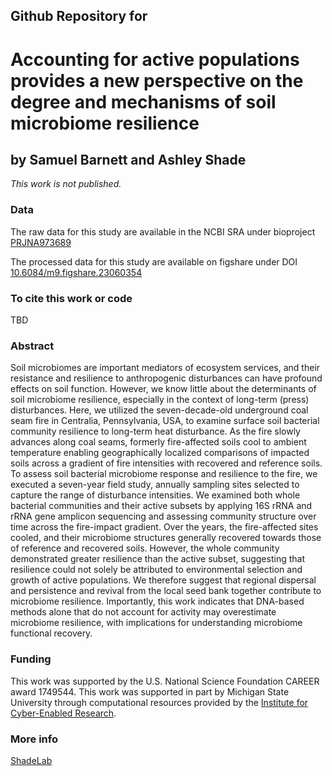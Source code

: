 ## Github Repository for
# Accounting for active populations provides a new perspective on the degree and mechanisms of soil microbiome resilience
## by Samuel Barnett and Ashley Shade
<i>This work is not published.</i>


### Data
The raw data for this study are available in the NCBI SRA under bioproject [PRJNA973689](https://www.ncbi.nlm.nih.gov/bioproject/PRJNA973689/)

The processed data for this study are available on figshare under DOI [10.6084/m9.figshare.23060354](https://icer.msu.edu/)

### To cite this work or code

TBD

### Abstract

Soil microbiomes are important mediators of ecosystem services, and their resistance and resilience to anthropogenic disturbances can have profound effects on soil function. However, we know little about the determinants of soil microbiome resilience, especially in the context of long-term (press) disturbances. Here, we utilized the seven-decade-old underground coal seam fire in Centralia, Pennsylvania, USA, to examine surface soil bacterial community resilience to long-term heat disturbance. As the fire slowly advances along coal seams, formerly fire-affected soils cool to ambient temperature enabling geographically localized comparisons of impacted soils across a gradient of fire intensities with recovered and reference soils. To assess soil bacterial microbiome response and resilience to the fire, we executed a seven-year field study, annually sampling sites selected to capture the range of disturbance intensities. We examined both whole bacterial communities and their active subsets by applying 16S rRNA and rRNA gene amplicon sequencing and assessing community structure over time across the fire-impact gradient. Over the years, the fire-affected sites cooled, and their microbiome structures generally recovered towards those of reference and recovered soils. However, the whole community demonstrated greater resilience than the active subset, suggesting that resilience could not solely be attributed to environmental selection and growth of active populations. We therefore suggest that regional dispersal and persistence and revival from the local seed bank together contribute to microbiome resilience. Importantly, this work indicates that DNA-based methods alone that do not account for activity may overestimate microbiome resilience, with implications for understanding microbiome functional recovery.

### Funding
This work was supported by the U.S. National Science Foundation CAREER award 1749544. This work was supported in part by Michigan State University through computational resources provided by the [Institute for Cyber-Enabled Research](https://icer.msu.edu/).

### More info
[ShadeLab](http://ashley17061.wixsite.com/shadelab/home)
